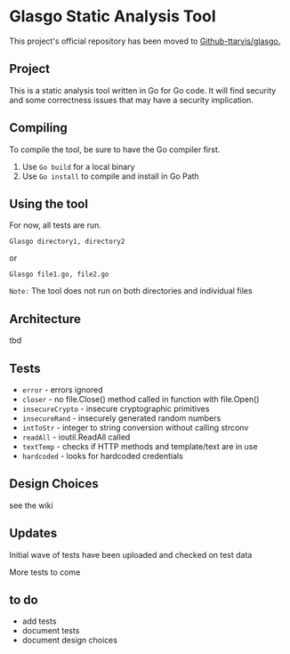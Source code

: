 # Glasgo Static Analysis Tool

This project's official repository has been moved to [Github-ttarvis/glasgo.](https://github.com/ttarvis/glasgo)

## Project

This is a static analysis tool written in Go for Go code.  It will find security and some correctness issues that may have a 
security implication.

## Compiling

To compile the tool, be sure to have the Go compiler first.

1. Use `Go build` for a local binary
2. Use `Go install` to compile and install in Go Path

## Using the tool

For now, all tests are run.

```
Glasgo directory1, directory2
```

or

```
Glasgo file1.go, file2.go
```

`Note:` The tool does not run on both directories and individual files

## Architecture

tbd

## Tests

* `error` - errors ignored
* `closer` - no file.Close() method called in function with file.Open()
* `insecureCrypto` - insecure cryptographic primitives
* `insecureRand` - insecurely generated random numbers
* `intToStr` - integer to string conversion without calling strconv
* `readAll` - ioutil.ReadAll called
* `textTemp` - checks if HTTP methods and template/text are in use
* `hardcoded` - looks for hardcoded credentials

## Design Choices

see the wiki

## Updates

Initial wave of tests have been uploaded and checked on test data

More tests to come

## to do

* add tests
* document tests
* document design choices

